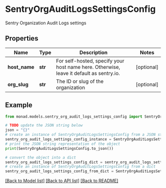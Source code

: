 # SentryOrgAuditLogsSettingsConfig

Sentry Organization Audit Logs settings

## Properties

Name | Type | Description | Notes
------------ | ------------- | ------------- | -------------
**host_name** | **str** | For self-hosted, specify your host name here. Otherwise, leave it default as sentry.io. | [optional] 
**org_slug** | **str** | The ID or slug of the organization | [optional] 

## Example

```python
from monad.models.sentry_org_audit_logs_settings_config import SentryOrgAuditLogsSettingsConfig

# TODO update the JSON string below
json = "{}"
# create an instance of SentryOrgAuditLogsSettingsConfig from a JSON string
sentry_org_audit_logs_settings_config_instance = SentryOrgAuditLogsSettingsConfig.from_json(json)
# print the JSON string representation of the object
print(SentryOrgAuditLogsSettingsConfig.to_json())

# convert the object into a dict
sentry_org_audit_logs_settings_config_dict = sentry_org_audit_logs_settings_config_instance.to_dict()
# create an instance of SentryOrgAuditLogsSettingsConfig from a dict
sentry_org_audit_logs_settings_config_from_dict = SentryOrgAuditLogsSettingsConfig.from_dict(sentry_org_audit_logs_settings_config_dict)
```
[[Back to Model list]](../README.md#documentation-for-models) [[Back to API list]](../README.md#documentation-for-api-endpoints) [[Back to README]](../README.md)


